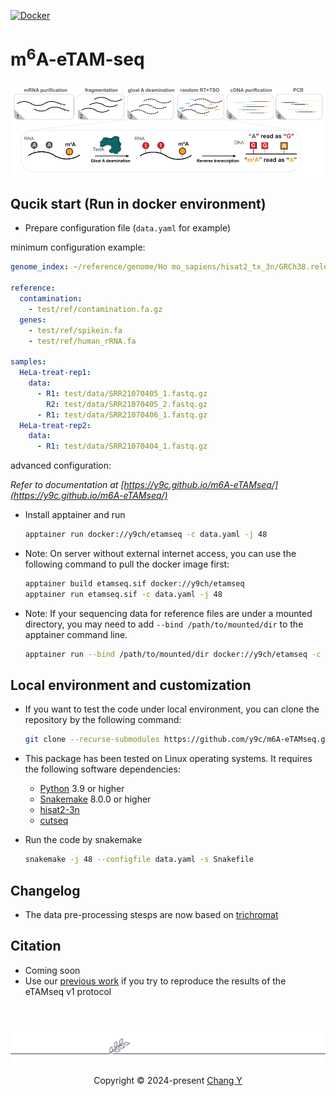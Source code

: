 [![Docker](https://img.shields.io/docker/pulls/y9ch/etamseq.svg)](https://hub.docker.com/r/y9ch/etamseq)

# m<sup>6</sup>A-eTAM-seq

![diagram](./docs/diagram.svg)

## Qucik start (Run in docker environment)

- Prepare configuration file (`data.yaml` for example)

minimum configuration example:

```yaml
genome_index: ~/reference/genome/Ho mo_sapiens/hisat2_tx_3n/GRCh38.release110

reference:
  contamination:
    - test/ref/contamination.fa.gz
  genes:
    - test/ref/spikein.fa
    - test/ref/human_rRNA.fa

samples:
  HeLa-treat-rep1:
    data:
      - R1: test/data/SRR21070405_1.fastq.gz
        R2: test/data/SRR21070405_2.fastq.gz
      - R1: test/data/SRR21070406_1.fastq.gz
  HeLa-treat-rep2:
    data:
      - R1: test/data/SRR21070404_1.fastq.gz
```

advanced configuration:

_Refer to documentation at [https://y9c.github.io/m6A-eTAMseq/](https://y9c.github.io/m6A-eTAMseq/)_

- Install apptainer and run

  ```bash
  apptainer run docker://y9ch/etamseq -c data.yaml -j 48
  ```

- Note: On server without external internet access, you can use the following command to pull the docker image first:

  ```bash
  apptainer build etamseq.sif docker://y9ch/etamseq
  apptainer run etamseq.sif -c data.yaml -j 48
  ```

- Note: If your sequencing data for reference files are under a mounted directory, you may need to add `--bind /path/to/mounted/dir` to the apptainer command line.

  ```bash
  apptainer run --bind /path/to/mounted/dir docker://y9ch/etamseq -c data.yaml -j 48
  ```

## Local environment and customization

- If you want to test the code under local environment, you can clone the repository by the following command:

  ```bash
  git clone --recurse-submodules https://github.com/y9c/m6A-eTAMseq.git
  ```

- This package has been tested on Linux operating systems. It requires the following software dependencies:

  - [Python](https://www.python.org/downloads/) 3.9 or higher
  - [Snakemake](https://snakemake.readthedocs.io/en/stable/getting_started/installation.html) 8.0.0 or higher
  - [hisat2-3n](https://github.com/DaehwanKimLab/hisat2/tree/hisat-3n)
  - [cutseq](https://github.com/y9c/cutseq)

- Run the code by snakemake

  ```bash
  snakemake -j 48 --configfile data.yaml -s Snakefile
  ```

## Changelog

- The data pre-processing stesps are now based on [trichromat](https://github.com/y9c/trichromat)

## Citation

- Coming soon
- Use our [previous work](https://github.com/shunliubio/eTAM-seq_workflow) if you try to reproduce the results of the eTAMseq v1 protocol

&nbsp;

<p align="center">
<img
  src="https://raw.githubusercontent.com/y9c/y9c/master/resource/footer_line.svg?sanitize=true"
/>
</p>
<p align="center">
Copyright &copy; 2024-present
<a href="https://github.com/y9c" target="_blank">Chang Y</a>
</p>
<p align="center">
